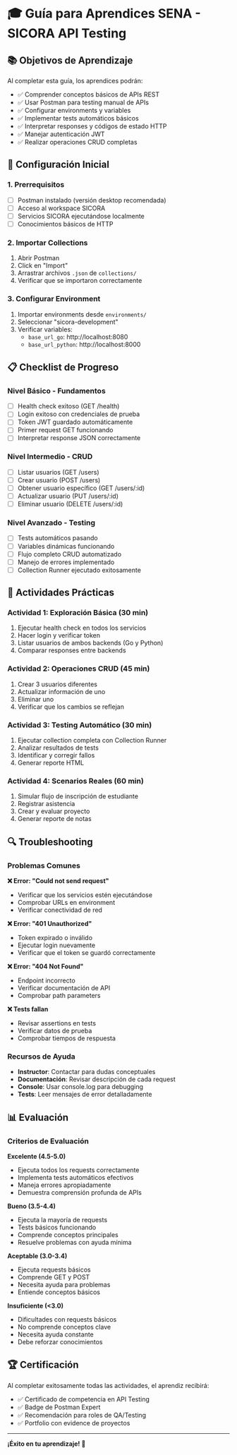 # 🎓 Guía para Aprendices SENA - SICORA API Testing

## 📚 Objetivos de Aprendizaje

Al completar esta guía, los aprendices podrán:
- ✅ Comprender conceptos básicos de APIs REST
- ✅ Usar Postman para testing manual de APIs
- ✅ Configurar environments y variables
- ✅ Implementar tests automáticos básicos
- ✅ Interpretar responses y códigos de estado HTTP
- ✅ Manejar autenticación JWT
- ✅ Realizar operaciones CRUD completas

## 🚀 Configuración Inicial

### 1. Prerrequisitos
- [ ] Postman instalado (versión desktop recomendada)
- [ ] Acceso al workspace SICORA
- [ ] Servicios SICORA ejecutándose localmente
- [ ] Conocimientos básicos de HTTP

### 2. Importar Collections
1. Abrir Postman
2. Click en "Import" 
3. Arrastrar archivos `.json` de `collections/`
4. Verificar que se importaron correctamente

### 3. Configurar Environment
1. Importar environments desde `environments/`
2. Seleccionar "sicora-development"
3. Verificar variables:
   - `base_url_go`: http://localhost:8080
   - `base_url_python`: http://localhost:8000

## 📋 Checklist de Progreso

### Nivel Básico - Fundamentos
- [ ] Health check exitoso (GET /health)
- [ ] Login exitoso con credenciales de prueba
- [ ] Token JWT guardado automáticamente
- [ ] Primer request GET funcionando
- [ ] Interpretar response JSON correctamente

### Nivel Intermedio - CRUD
- [ ] Listar usuarios (GET /users)
- [ ] Crear usuario (POST /users)
- [ ] Obtener usuario específico (GET /users/:id)
- [ ] Actualizar usuario (PUT /users/:id)
- [ ] Eliminar usuario (DELETE /users/:id)

### Nivel Avanzado - Testing
- [ ] Tests automáticos pasando
- [ ] Variables dinámicas funcionando
- [ ] Flujo completo CRUD automatizado
- [ ] Manejo de errores implementado
- [ ] Collection Runner ejecutado exitosamente

## 🎯 Actividades Prácticas

### Actividad 1: Exploración Básica (30 min)
1. Ejecutar health check en todos los servicios
2. Hacer login y verificar token
3. Listar usuarios de ambos backends (Go y Python)
4. Comparar responses entre backends

### Actividad 2: Operaciones CRUD (45 min)
1. Crear 3 usuarios diferentes
2. Actualizar información de uno
3. Eliminar uno
4. Verificar que los cambios se reflejan

### Actividad 3: Testing Automático (30 min)
1. Ejecutar collection completa con Collection Runner
2. Analizar resultados de tests
3. Identificar y corregir fallos
4. Generar reporte HTML

### Actividad 4: Scenarios Reales (60 min)
1. Simular flujo de inscripción de estudiante
2. Registrar asistencia
3. Crear y evaluar proyecto
4. Generar reporte de notas

## 🔍 Troubleshooting

### Problemas Comunes

**❌ Error: "Could not send request"**
- Verificar que los servicios estén ejecutándose
- Comprobar URLs en environment
- Verificar conectividad de red

**❌ Error: "401 Unauthorized"**
- Token expirado o inválido
- Ejecutar login nuevamente
- Verificar que el token se guardó correctamente

**❌ Error: "404 Not Found"**
- Endpoint incorrecto
- Verificar documentación de API
- Comprobar path parameters

**❌ Tests fallan**
- Revisar assertions en tests
- Verificar datos de prueba
- Comprobar tiempos de respuesta

### Recursos de Ayuda

- **Instructor**: Contactar para dudas conceptuales
- **Documentación**: Revisar descripción de cada request
- **Console**: Usar console.log para debugging
- **Tests**: Leer mensajes de error detalladamente

## 📊 Evaluación

### Criterios de Evaluación

**Excelente (4.5-5.0)**
- Ejecuta todos los requests correctamente
- Implementa tests automáticos efectivos
- Maneja errores apropiadamente
- Demuestra comprensión profunda de APIs

**Bueno (3.5-4.4)**
- Ejecuta la mayoría de requests
- Tests básicos funcionando
- Comprende conceptos principales
- Resuelve problemas con ayuda mínima

**Aceptable (3.0-3.4)**
- Ejecuta requests básicos
- Comprende GET y POST
- Necesita ayuda para problemas
- Entiende conceptos básicos

**Insuficiente (<3.0)**
- Dificultades con requests básicos
- No comprende conceptos clave
- Necesita ayuda constante
- Debe reforzar conocimientos

## 🏆 Certificación

Al completar exitosamente todas las actividades, el aprendiz recibirá:
- ✅ Certificado de competencia en API Testing
- ✅ Badge de Postman Expert
- ✅ Recomendación para roles de QA/Testing
- ✅ Portfolio con evidence de proyectos

---

**¡Éxito en tu aprendizaje! 🚀**
